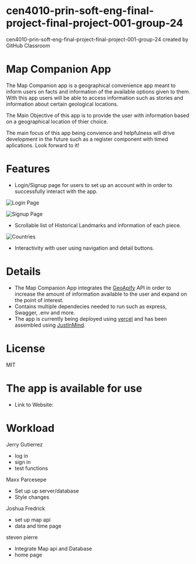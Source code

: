 # cen4010-prin-soft-eng-final-project-final-project-001-group-24
cen4010-prin-soft-eng-final-project-final-project-001-group-24 created by GitHub Classroom

# Map Companion App
The Map Companion app is a geographical convenience app meant to inform users on facts and information of the available options given to them. With this app users will be able to access information such as stories and information about certain geological locations. 

The Main Objective of this app is to provide the user with information based on a geographical location of thier choice.


The main focus of this app being convience and helpfulness will drive development in the future such as a register component with timed aplications. Look forward to it!

# Features
- Login/Signup page for users to set up an account with in order to successfully interact with the app.

![Login Page](./Img/Login.png)

![Signup Page](/Img/Signup.png)

- Scrollable list of Historical Landmarks and information of each piece.

![Countries](./Img/Countries.png)
- Interactivity with user using navigation and detail buttons.



# Details
- The Map Companion App integrates the [GeoApify](https://www.geoapify.com/places-api) API in order to increase the amount of information available to the user and expand on the point of interest.
- Contains multiple dependecies needed to run such as express, Swagger, .env and more.
- The app is currently being deployed using [vercel]([https://developer.salesforce.com](https://vercel.com/home)) and has been assembled using [JustInMind](https://www.justinmind.com/?k=justinmind&a=295677078132&adg=23874442871&cmp=323175791&match=e&adposition=&utm_medium=cpc&utm_source=google&utm_campaign=323175791&utm_term=justinmind_e&gad_source=1&gclid=CjwKCAiA98WrBhAYEiwA2WvhOhFfT8isVP3FyOw_0Xm1bnbZ_-3wzuYOWsIC9_ved-UaY5OIRbKXyxoC_qsQAvD_BwE).


# License
MIT

# The app is available for use
- Link to Website: 

# Workload
Jerry Gutierrez
- log in 
- sign in
- test functions

Maxx Parcesepe
- Set up up server/database
- Style changes

Joshua Fredrick
- set up map api 
- data and time page 

steven pierre
- Integrate Map api and Database
- home page

